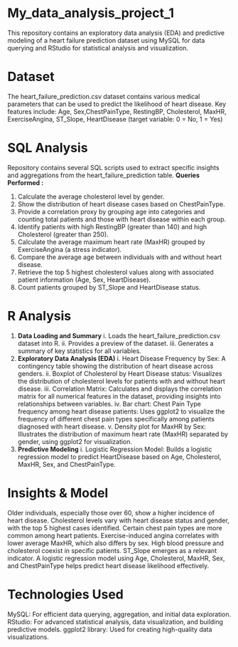 # My_data_analysis_project_1
This repository contains an exploratory data analysis (EDA) and predictive modeling of a heart failure prediction dataset using MySQL for data querying and RStudio for statistical analysis and visualization.

# Dataset
The heart_failure_prediction.csv dataset contains various medical parameters that can be used to predict the likelihood of heart disease. Key features include:
Age, Sex,ChestPainType, RestingBP, Cholesterol, MaxHR, ExerciseAngina, ST_Slope, HeartDisease (target variable: 0 = No, 1 = Yes)

# SQL Analysis
Repository contains several SQL scripts used to extract specific insights and aggregations from the heart_failure_prediction table.
**Queries Performed :**
1. Calculate the average cholesterol level by gender.
2. Show the distribution of heart disease cases based on ChestPainType.
3. Provide a correlation proxy by grouping age into categories and counting total patients and those with heart disease within each group.
4. Identify patients with high RestingBP (greater than 140) and high Cholesterol (greater than 250).
5. Calculate the average maximum heart rate (MaxHR) grouped by ExerciseAngina (a stress indicator).
6. Compare the average age between individuals with and without heart disease.
7. Retrieve the top 5 highest cholesterol values along with associated patient information (Age, Sex, HeartDisease).
8. Count patients grouped by ST_Slope and HeartDisease status.

# R Analysis
1. **Data Loading and Summary**
  i. Loads the heart_failure_prediction.csv dataset into R.
  ii. Provides a preview of the dataset.
  iii. Generates a summary of key statistics for all variables.
2. **Exploratory Data Analysis (EDA)**
  i. Heart Disease Frequency by Sex: A contingency table showing the distribution of heart disease across genders.
  ii. Boxplot of Cholesterol by Heart Disease status: Visualizes the distribution of cholesterol levels for patients with and without heart disease.
  iii. Correlation Matrix: Calculates and displays the correlation matrix for all numerical features in the dataset, providing insights into relationships between variables.
  iv. Bar chart: Chest Pain Type frequency among heart disease patients: Uses ggplot2 to visualize the frequency of different chest pain types specifically among patients                     diagnosed with heart disease.
  v. Density plot for MaxHR by Sex: Illustrates the distribution of maximum heart rate (MaxHR) separated by gender, using ggplot2 for visualization.
3. **Predictive Modeling**
   i. Logistic Regression Model: Builds a logistic regression model to predict HeartDisease based on Age, Cholesterol, MaxHR, Sex, and ChestPainType.

# Insights & Model
Older individuals, especially those over 60, show a higher incidence of heart disease. Cholesterol levels vary with heart disease status and gender, with the top 5 highest cases identified. Certain chest pain types are more common among heart patients. Exercise-induced angina correlates with lower average MaxHR, which also differs by sex. High blood pressure and cholesterol coexist in specific patients. ST_Slope emerges as a relevant indicator. A logistic regression model using Age, Cholesterol, MaxHR, Sex, and ChestPainType helps predict heart disease likelihood effectively.

# Technologies Used
MySQL: For efficient data querying, aggregation, and initial data exploration.
RStudio: For advanced statistical analysis, data visualization, and building predictive models.
        ggplot2 library: Used for creating high-quality data visualizations.




